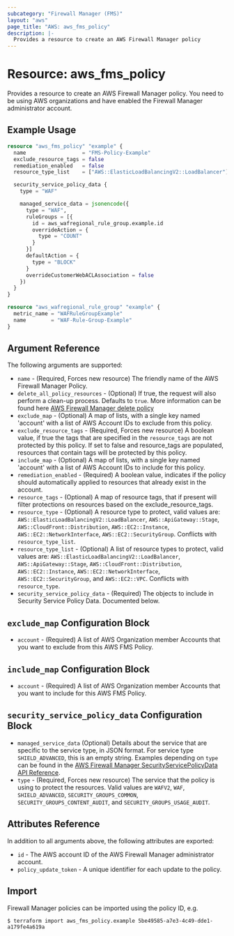 ```yaml
---
subcategory: "Firewall Manager (FMS)"
layout: "aws"
page_title: "AWS: aws_fms_policy"
description: |-
  Provides a resource to create an AWS Firewall Manager policy
---
```


# Resource: aws_fms_policy

Provides a resource to create an AWS Firewall Manager policy. You need to be using AWS organizations and have enabled the Firewall Manager administrator account.

## Example Usage

```terraform
resource "aws_fms_policy" "example" {
  name                  = "FMS-Policy-Example"
  exclude_resource_tags = false
  remediation_enabled   = false
  resource_type_list    = ["AWS::ElasticLoadBalancingV2::LoadBalancer"]

  security_service_policy_data {
    type = "WAF"

    managed_service_data = jsonencode({
      type = "WAF",
      ruleGroups = [{
        id = aws_wafregional_rule_group.example.id
        overrideAction = {
          type = "COUNT"
        }
      }]
      defaultAction = {
        type = "BLOCK"
      }
      overrideCustomerWebACLAssociation = false
    })
  }
}

resource "aws_wafregional_rule_group" "example" {
  metric_name = "WAFRuleGroupExample"
  name        = "WAF-Rule-Group-Example"
}
```

## Argument Reference

The following arguments are supported:

* `name` - (Required, Forces new resource) The friendly name of the AWS Firewall Manager Policy.
* `delete_all_policy_resources` - (Optional) If true, the request will also perform a clean-up process. Defaults to `true`. More information can be found here [AWS Firewall Manager delete policy](https://docs.aws.amazon.com/fms/2018-01-01/APIReference/API_DeletePolicy.html)
* `exclude_map` - (Optional) A map of lists, with a single key named 'account' with a list of AWS Account IDs to exclude from this policy.
* `exclude_resource_tags` - (Required, Forces new resource) A boolean value, if true the tags that are specified in the `resource_tags` are not protected by this policy. If set to false and resource_tags are populated, resources that contain tags will be protected by this policy.
* `include_map` - (Optional) A map of lists, with a single key named 'account' with a list of AWS Account IDs to include for this policy.
* `remediation_enabled` - (Required) A boolean value, indicates if the policy should automatically applied to resources that already exist in the account.
* `resource_tags` - (Optional) A map of resource tags, that if present will filter protections on resources based on the exclude_resource_tags.
* `resource_type` - (Optional) A resource type to protect, valid values are: `AWS::ElasticLoadBalancingV2::LoadBalancer`, `AWS::ApiGateway::Stage`, `AWS::CloudFront::Distribution`, `AWS::EC2::Instance`, `AWS::EC2::NetworkInterface`, `AWS::EC2::SecurityGroup`. Conflicts with `resource_type_list`.
* `resource_type_list` - (Optional) A list of resource types to protect, valid values are: `AWS::ElasticLoadBalancingV2::LoadBalancer`, `AWS::ApiGateway::Stage`, `AWS::CloudFront::Distribution`, `AWS::EC2::Instance`, `AWS::EC2::NetworkInterface`, `AWS::EC2::SecurityGroup`, and `AWS::EC2::VPC`. Conflicts with `resource_type`.
* `security_service_policy_data` - (Required) The objects to include in Security Service Policy Data. Documented below.

## `exclude_map` Configuration Block

* `account` - (Required) A list of AWS Organization member Accounts that you want to exclude from this AWS FMS Policy.

## `include_map` Configuration Block

* `account` - (Required) A list of AWS Organization member Accounts that you want to include for this AWS FMS Policy.

## `security_service_policy_data` Configuration Block

* `managed_service_data` (Optional) Details about the service that are specific to the service type, in JSON format. For service type `SHIELD_ADVANCED`, this is an empty string. Examples depending on `type` can be found in the [AWS Firewall Manager SecurityServicePolicyData API Reference](https://docs.aws.amazon.com/fms/2018-01-01/APIReference/API_SecurityServicePolicyData.html).
* `type` - (Required, Forces new resource) The service that the policy is using to protect the resources. Valid values are `WAFV2`, `WAF`, `SHIELD_ADVANCED`, `SECURITY_GROUPS_COMMON`, `SECURITY_GROUPS_CONTENT_AUDIT`, and `SECURITY_GROUPS_USAGE_AUDIT`.

## Attributes Reference

In addition to all arguments above, the following attributes are exported:

* `id` - The AWS account ID of the AWS Firewall Manager administrator account.
* `policy_update_token` - A unique identifier for each update to the policy.

## Import

Firewall Manager policies can be imported using the policy ID, e.g.

```
$ terraform import aws_fms_policy.example 5be49585-a7e3-4c49-dde1-a179fe4a619a
```
